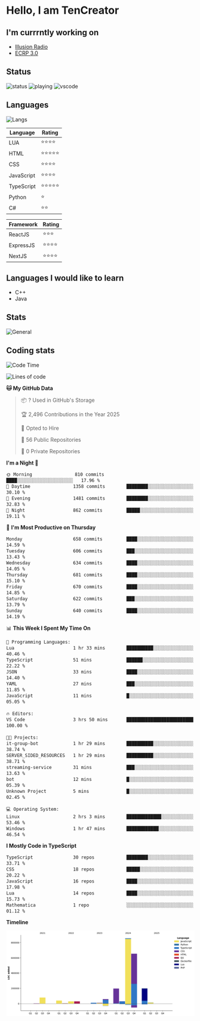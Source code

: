 # Hello, I am TenCreator

## I'm currrntly working on
- [Illusion Radio](https://illusionradio.co.uk/)
- [ECRP 3.0](http://github.com/Emerald-Coast-Roleplay/)

## Status
![status](https://api.statusbadges.me/badge/status/518334475038359555?simple=true&style=for-the-badge)
![playing](https://api.statusbadges.me/badge/playing/518334475038359555?style=for-the-badge)
![vscode](https://api.statusbadges.me/badge/vscode/518334475038359555?style=for-the-badge)

## Languages
![Langs](https://github-readme-stats.vercel.app/api/top-langs/?username=tencreator&layout=compact&theme=radical)


|Language|Rating|
|--------|------|
|LUA|⭐️⭐️⭐️⭐️|
|HTML|⭐️⭐️⭐️⭐️⭐️|
|CSS|⭐️⭐️⭐️⭐️|
|JavaScript|⭐️⭐️⭐️⭐️|
|TypeScript|⭐️⭐️⭐️⭐️⭐️|
|Python|⭐️|
|C#|⭐️⭐️ |

|Framework|Rating|
|--------|------|
|ReactJS|⭐️⭐️⭐|
|ExpressJS|⭐️⭐️⭐️⭐️|
|NextJS|⭐️⭐️⭐⭐️|

## Languages I would like to learn
- C++
- Java

## Stats
![General](https://github-readme-stats.vercel.app/api?username=tencreator&show_icons=true&theme=radical)

## Coding stats

<!--START_SECTION:waka-->
![Code Time](http://img.shields.io/badge/Code%20Time-545%20hrs%204%20mins-blue)

![Lines of code](https://img.shields.io/badge/From%20Hello%20World%20I%27ve%20Written-2.2%20million%20lines%20of%20code-blue)

**🐱 My GitHub Data** 

> 📦 ? Used in GitHub's Storage 
 > 
> 🏆 2,496 Contributions in the Year 2025
 > 
> 💼 Opted to Hire
 > 
> 📜 56 Public Repositories 
 > 
> 🔑 0 Private Repositories 
 > 
**I'm a Night 🦉** 

```text
🌞 Morning                810 commits         ████░░░░░░░░░░░░░░░░░░░░░   17.96 % 
🌆 Daytime                1358 commits        ████████░░░░░░░░░░░░░░░░░   30.10 % 
🌃 Evening                1481 commits        ████████░░░░░░░░░░░░░░░░░   32.83 % 
🌙 Night                  862 commits         █████░░░░░░░░░░░░░░░░░░░░   19.11 % 
```
📅 **I'm Most Productive on Thursday** 

```text
Monday                   658 commits         ████░░░░░░░░░░░░░░░░░░░░░   14.59 % 
Tuesday                  606 commits         ███░░░░░░░░░░░░░░░░░░░░░░   13.43 % 
Wednesday                634 commits         ████░░░░░░░░░░░░░░░░░░░░░   14.05 % 
Thursday                 681 commits         ████░░░░░░░░░░░░░░░░░░░░░   15.10 % 
Friday                   670 commits         ████░░░░░░░░░░░░░░░░░░░░░   14.85 % 
Saturday                 622 commits         ███░░░░░░░░░░░░░░░░░░░░░░   13.79 % 
Sunday                   640 commits         ████░░░░░░░░░░░░░░░░░░░░░   14.19 % 
```


📊 **This Week I Spent My Time On** 

```text
💬 Programming Languages: 
Lua                      1 hr 33 mins        ██████████░░░░░░░░░░░░░░░   40.46 % 
TypeScript               51 mins             ██████░░░░░░░░░░░░░░░░░░░   22.22 % 
JSON                     33 mins             ████░░░░░░░░░░░░░░░░░░░░░   14.40 % 
YAML                     27 mins             ███░░░░░░░░░░░░░░░░░░░░░░   11.85 % 
JavaScript               11 mins             █░░░░░░░░░░░░░░░░░░░░░░░░   05.05 % 

🔥 Editors: 
VS Code                  3 hrs 50 mins       █████████████████████████   100.00 % 

🐱‍💻 Projects: 
it-group-bot             1 hr 29 mins        ██████████░░░░░░░░░░░░░░░   38.74 % 
SERVER_SIDED_RESOURCES   1 hr 29 mins        ██████████░░░░░░░░░░░░░░░   38.71 % 
streaming-service        31 mins             ███░░░░░░░░░░░░░░░░░░░░░░   13.63 % 
bot                      12 mins             █░░░░░░░░░░░░░░░░░░░░░░░░   05.39 % 
Unknown Project          5 mins              █░░░░░░░░░░░░░░░░░░░░░░░░   02.45 % 

💻 Operating System: 
Linux                    2 hrs 3 mins        █████████████░░░░░░░░░░░░   53.46 % 
Windows                  1 hr 47 mins        ████████████░░░░░░░░░░░░░   46.54 % 
```

**I Mostly Code in TypeScript** 

```text
TypeScript               30 repos            ████████░░░░░░░░░░░░░░░░░   33.71 % 
CSS                      18 repos            █████░░░░░░░░░░░░░░░░░░░░   20.22 % 
JavaScript               16 repos            ████░░░░░░░░░░░░░░░░░░░░░   17.98 % 
Lua                      14 repos            ████░░░░░░░░░░░░░░░░░░░░░   15.73 % 
Mathematica              1 repo              ░░░░░░░░░░░░░░░░░░░░░░░░░   01.12 % 
```



**Timeline**

![Lines of Code chart](https://raw.githubusercontent.com/tencreator/tencreator/main/assets/bar_graph.png)


<!--END_SECTION:waka-->
